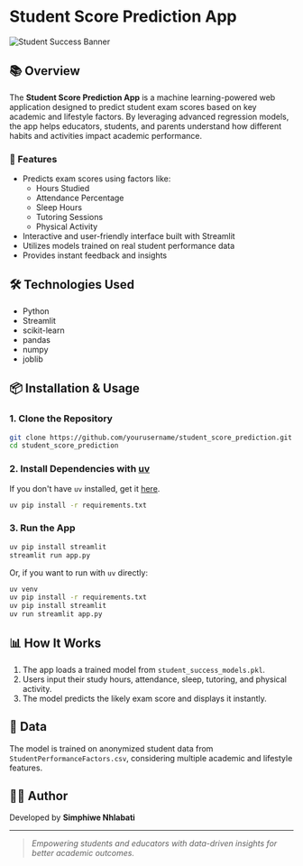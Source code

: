 # Student Score Prediction App

![Student Success Banner](https://img.freepik.com/free-vector/education-banner-background_53876-115373.jpg) <!-- You can replace this with your own image link -->

## 📚 Overview

The **Student Score Prediction App** is a machine learning-powered web application designed to predict student exam scores based on key academic and lifestyle factors. By leveraging advanced regression models, the app helps educators, students, and parents understand how different habits and activities impact academic performance.

### 🚀 Features

- Predicts exam scores using factors like:
  - Hours Studied
  - Attendance Percentage
  - Sleep Hours
  - Tutoring Sessions
  - Physical Activity
- Interactive and user-friendly interface built with Streamlit
- Utilizes models trained on real student performance data
- Provides instant feedback and insights

## 🛠️ Technologies Used

- Python
- Streamlit
- scikit-learn
- pandas
- numpy
- joblib

## 📦 Installation & Usage

### 1. Clone the Repository

```sh
git clone https://github.com/yourusername/student_score_prediction.git
cd student_score_prediction
```

### 2. Install Dependencies with [uv](https://github.com/astral-sh/uv)

If you don't have `uv` installed, get it [here](https://github.com/astral-sh/uv).

```sh
uv pip install -r requirements.txt
```

### 3. Run the App

```sh
uv pip install streamlit
streamlit run app.py
```

Or, if you want to run with `uv` directly:

```sh
uv venv
uv pip install -r requirements.txt
uv pip install streamlit
uv run streamlit app.py
```

## 📊 How It Works

1. The app loads a trained model from `student_success_models.pkl`.
2. Users input their study hours, attendance, sleep, tutoring, and physical activity.
3. The model predicts the likely exam score and displays it instantly.

## 📝 Data

The model is trained on anonymized student data from `StudentPerformanceFactors.csv`, considering multiple academic and lifestyle features.

## 👨‍💻 Author

Developed by **Simphiwe Nhlabati**

---

> _Empowering students and educators with data-driven insights for better academic outcomes._
